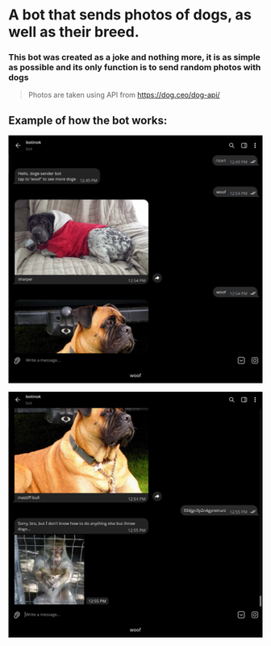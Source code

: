 # A bot that sends photos of dogs, as well as their breed.

### This bot was created as a joke and nothing more, it is as simple as possible and its only function is to send random photos with dogs

> Photos are taken using API from https://dog.ceo/dog-api/

## Example of how the bot works:

![example](/example1.png)

![example](/example2.png)